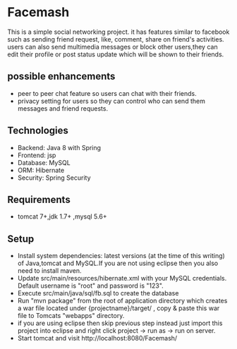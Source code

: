 # Facemash
This is a simple social networking project. it has features similar to facebook such as sending friend request, like, comment, share on friend's activities. users can also send multimedia messages or block other users,they can edit their profile or post status update which will be shown to their friends.

## possible enhancements
* peer to peer chat feature so users can chat with their friends.
* privacy setting for users so they can control who can send them messages and friend requests.

## Technologies
* Backend: Java 8 with Spring
* Frontend: jsp
* Database: MySQL
* ORM: Hibernate
* Security: Spring Security

## Requirements
* tomcat 7+,jdk 1.7+ ,mysql 5.6+

## Setup
* Install system dependencies: latest versions (at the time of this writing) of Java,tomcat and MySQL.If you are not using eclipse
then you also need to install maven.
* Update src/main/resources/hibernate.xml with your MySQL credentials. Default username is "root" and password is "123".
* Execute src/main/java/sql/fb.sql to create the database
* Run "mvn package" from the root of application directory which creates a war file located under {projectname}/target/ ,
  copy & paste this war file to Tomcats "webapps" directory.
* if you are using eclipse then skip previous step instead just import this project into eclipse and right click project -> run as -> run     on server.
* Start tomcat and visit http://localhost:8080/Facemash/



